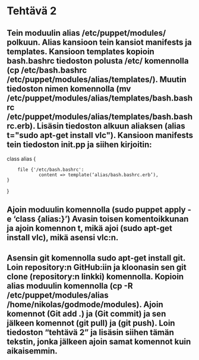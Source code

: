 # Tehtävä 2

## Tein moduulin alias /etc/puppet/modules/ polkuun. Alias kansioon tein kansiot manifests ja templates. Kansioon templates kopioin bash.bashrc tiedoston polusta /etc/ komennolla (cp /etc/bash.bashrc /etc/puppet/modules/alias/templates/). Muutin tiedoston nimen komennolla (mv /etc/puppet/modules/alias/templates/bash.bashrc /etc/puppet/modules/alias/templates/bash.bashrc.erb). Lisäsin tiedoston alkuun aliaksen (alias t="sudo apt-get install vlc"). Kansioon manifests tein tiedoston init.pp ja siihen kirjoitin:  

class alias {

        file {'/etc/bash.bashrc':
                content => template(‘alias/bash.bashrc.erb’),
	}
}
## Ajoin moduulin komennolla (sudo puppet apply -e ‘class {alias:}’) Avasin toisen komentoikkunan ja ajoin komennon t, mikä ajoi (sudo apt-get install vlc), mikä asensi vlc:n. 

## Asensin git komennolla sudo apt-get install git. Loin repository:n GitHub:iin ja kloonasin sen git clone (repository:n linkki) komennolla. Kopioin alias moduulin komennolla (cp -R /etc/puppet/modules/alias /home/nikolas/godmode/modules). Ajoin komennot (Git add .) ja (Git commit) ja sen jälkeen komennot (git pull) ja (git push). Loin tiedoston “tehtävä 2” ja lisäsin siihen tämän tekstin, jonka jälkeen ajoin samat komennot kuin aikaisemmin.

